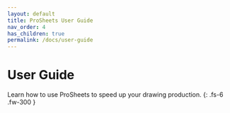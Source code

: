 ```yaml
---
layout: default
title: ProSheets User Guide
nav_order: 4
has_children: true
permalink: /docs/user-guide
---
```


# User Guide

Learn how to use ProSheets to speed up your drawing production.
{: .fs-6 .fw-300 }
